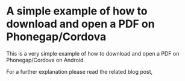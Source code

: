 # A simple example of how to download and open a PDF on Phonegap/Cordova

This is a very simple example of how to download and open a PDF on Phonegap/Cordova on Android.

For a further explanation please read the related blog post, 